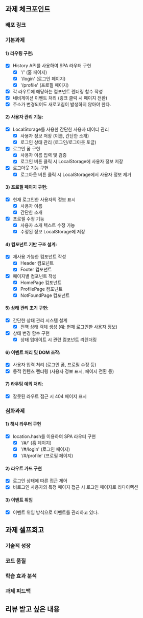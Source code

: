 ## 과제 체크포인트

### 배포 링크

<!--
배포 링크를 적어주세요
예시: https://<username>.github.io/front-5th-chapter1-1/

배포가 완료되지 않으면 과제를 통과할 수 없습니다.
배포 후에 정상 작동하는지 확인해주세요.
-->


### 기본과제

#### 1) 라우팅 구현:
- [x] History API를 사용하여 SPA 라우터 구현
  - [x] '/' (홈 페이지)
  - [x] '/login' (로그인 페이지)
  - [x] '/profile' (프로필 페이지)
- [x] 각 라우트에 해당하는 컴포넌트 렌더링 함수 작성
- [x] 네비게이션 이벤트 처리 (링크 클릭 시 페이지 전환)
- [x] 주소가 변경되어도 새로고침이 발생하지 않아야 한다.

#### 2) 사용자 관리 기능:
- [x] LocalStorage를 사용한 간단한 사용자 데이터 관리
  - [x] 사용자 정보 저장 (이름, 간단한 소개)
  - [x] 로그인 상태 관리 (로그인/로그아웃 토글)
- [x] 로그인 폼 구현
  - [x] 사용자 이름 입력 및 검증
  - [x] 로그인 버튼 클릭 시 LocalStorage에 사용자 정보 저장
- [x] 로그아웃 기능 구현
  - [x] 로그아웃 버튼 클릭 시 LocalStorage에서 사용자 정보 제거

#### 3) 프로필 페이지 구현:
- [x] 현재 로그인한 사용자의 정보 표시
  - [x] 사용자 이름
  - [x] 간단한 소개
- [x] 프로필 수정 기능
  - [x] 사용자 소개 텍스트 수정 가능
  - [x] 수정된 정보 LocalStorage에 저장

#### 4) 컴포넌트 기반 구조 설계:
- [x] 재사용 가능한 컴포넌트 작성
  - [x] Header 컴포넌트
  - [x] Footer 컴포넌트
- [x] 페이지별 컴포넌트 작성
  - [x] HomePage 컴포넌트
  - [x] ProfilePage 컴포넌트
  - [x] NotFoundPage 컴포넌트

#### 5) 상태 관리 초기 구현:
- [x] 간단한 상태 관리 시스템 설계
  - [x] 전역 상태 객체 생성 (예: 현재 로그인한 사용자 정보)
- [x] 상태 변경 함수 구현
  - [x] 상태 업데이트 시 관련 컴포넌트 리렌더링

#### 6) 이벤트 처리 및 DOM 조작:
- [x] 사용자 입력 처리 (로그인 폼, 프로필 수정 등)
- [x] 동적 컨텐츠 렌더링 (사용자 정보 표시, 페이지 전환 등)

#### 7) 라우팅 예외 처리:
- [x] 잘못된 라우트 접근 시 404 페이지 표시

### 심화과제

#### 1) 해시 라우터 구현
- [x] location.hash를 이용하여 SPA 라우터 구현
  - [x] '/#/' (홈 페이지)
  - [x] '/#/login' (로그인 페이지) 
  - [x] '/#/profile' (프로필 페이지)
 
#### 2) 라우트 가드 구현
- [x] 로그인 상태에 따른 접근 제어
- [x] 비로그인 사용자의 특정 페이지 접근 시 로그인 페이지로 리다이렉션

#### 3) 이벤트 위임

- [x] 이벤트 위임 방식으로 이벤트를 관리하고 있다.

## 과제 셀프회고

<!-- 과제에 대한 회고를 작성해주세요 -->

### 기술적 성장
<!-- 예시
- 새로 학습한 개념
- 기존 지식의 재발견/심화
- 구현 과정에서의 기술적 도전과 해결
-->

### 코드 품질
<!-- 예시
- 특히 만족스러운 구현
- 리팩토링이 필요한 부분
- 코드 설계 관련 고민과 결정
-->

### 학습 효과 분석
<!-- 예시
- 가장 큰 배움이 있었던 부분
- 추가 학습이 필요한 영역
- 실무 적용 가능성
-->

### 과제 피드백
<!-- 예시
- 과제에서 모호하거나 애매했던 부분
- 과제에서 좋았던 부분
-->

## 리뷰 받고 싶은 내용

<!--
피드백 받고 싶은 내용을 구체적으로 남겨주세요
모호한 요청은 피드백을 남기기 어렵습니다.

참고링크: https://chatgpt.com/share/675b6129-515c-8001-ba72-39d0fa4c7b62

모호한 질문의 예시)
- 무엇을 질문해야 할지 몰라서 코치님이 보시기에 고쳐야할것들 전반적으로 피드백 부탁드립니다.
- 코드 스타일에 대한 피드백 부탁드립니다.
- 코드 구조에 대한 피드백 부탁드립니다.
- 개념적인 오류에 대한 피드백 부탁드립니다.
- 추가 구현이 필요한 부분에 대한 피드백 부탁드립니다.

구체적인 질문의 예시)
- 파일A의 함수B와 그 안의 변수명을 보면 직관성이 떨어지는 것 같습니다. 함수와 변수 이름을 더 명확하게 지을 방법에 대해 조언해 주실 수 있나요?
- 현재 파일 단위로 코드를 분리했지만, 이번 주차 발제를 기준으로 봤을 때 모듈화나 계층화에서 부족함이 있는 것 같습니다. 특히 A와 B 부분에서 모듈화를 더 진행할지 그대로 둘지 고민하였습니다. (...구체적인 고민 사항 적기...). 코치님의 의견이 궁금합니다.
- 옵저버 패턴을 사용해 상태 관리 로직을 구현해 보려 했습니다. 제가 구현한 코드가 옵저버 패턴에 맞게 잘 구성되었는지 검토해 주시고, 보완할 부분을 제안해 주실 수 있을까요?
- 컴포넌트 A를 테스트 할 때 B와의 의존성 때문에 테스트 코드를 작성하려다 포기했습니다. A와 B의 의존성을 낮추고 테스트 가능성을 높이는 구조 개선 방안이 있을까요?
-->
